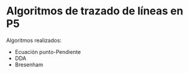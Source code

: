# Algoritmos de trazado de líneas en P5

Algoritmos realizados:

- Ecuación punto-Pendiente
- DDA
- Bresenham
